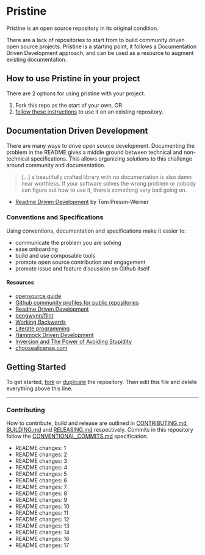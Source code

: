 # Pristine

Pristine is an open source repository in its original condition.

There are a lack of repositories to start from to build community driven open source projects. Pristine is a starting point, it follows a Documentation Driven Development approach, and can be used as a resource to augment existing documentation.

## How to use Pristine in your project

There are 2 options for using pristine with your project. 
1. Fork this repo as the start of your own, OR
2. [follow these instructions](https://thoughts.t37.net/merging-2-different-git-repositories-without-losing-your-history-de7a06bba804) to use it on an existing repository.

## Documentation Driven Development

There are many ways to drive open source development. Documenting the problem in the README gives a middle ground between technical and non-technical specifications. This allows organizing solutions to this challenge around community and documentation.

> [...] a beautifully crafted library with no documentation is also damn near worthless. If your software solves the wrong problem or nobody can figure out how to use it, there’s something very bad going on.

- [Readme Driven Development](http://tom.preston-werner.com/2010/08/23/readme-driven-development.html) by Tom Preson-Werner

### Conventions and Specifications 

Using conventions, documentation and specifications make it easier to:
- communicate the problem you are solving
- ease onboarding
- build and use composable tools
- promote open source contribution and engagement
- promote issue and feature discussion on Github itself

#### Resources

- [opensource.guide](https://opensource.guide/)
- [Github community profiles for public repositories](https://help.github.com/articles/about-community-profiles-for-public-repositories/)
- [Readme Driven Development](http://tom.preston-werner.com/2010/08/23/readme-driven-development.html)
- [pengwynn/flint](https://github.com/pengwynn/flint)
- [Working Backwards](https://www.allthingsdistributed.com/2006/11/working_backwards.html)
- [Literate programming](https://en.wikipedia.org/wiki/Literate_programming)
- [Hammock Driven Development](https://www.youtube.com/watch?v=f84n5oFoZBc)
- [Inversion and The Power of Avoiding Stupidity](https://fs.blog/2013/10/inversion/)
- [choosealicense.com](http://choosealicense.com)

## Getting Started

To get started, [fork](https://help.github.com/articles/fork-a-repo/) or [duplicate](https://help.github.com/articles/duplicating-a-repository/) the repository. Then edit this file and delete everything above this line.

---

### Contributing

How to contribute, build and release are outlined in [CONTRIBUTING.md](CONTRIBUTING.md), [BUILDING.md](BUILDING.md) and [RELEASING.md](RELEASING.md) respectively. Commits in this repository follow the [CONVENTIONAL_COMMITS.md](CONVENTIONAL_COMMITS.md) specification.

- README changes: 1
- README changes: 2
- README changes: 3
- README changes: 4
- README changes: 5
- README changes: 6
- README changes: 7
- README changes: 8
- README changes: 9
- README changes: 10
- README changes: 11
- README changes: 12
- README changes: 13
- README changes: 14
- README changes: 16
- README changes: 17
